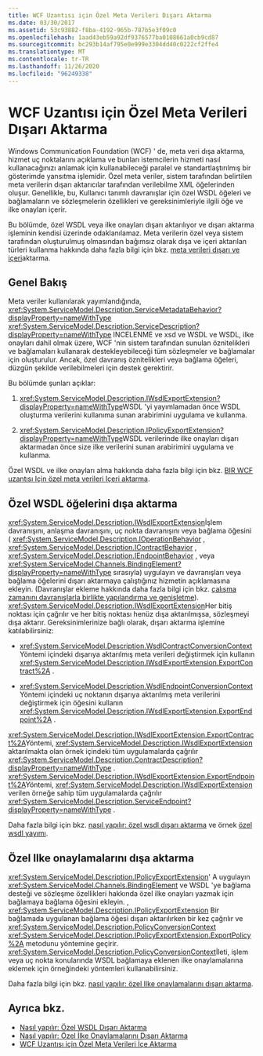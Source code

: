 ```yaml
---
title: WCF Uzantısı için Özel Meta Verileri Dışarı Aktarma
ms.date: 03/30/2017
ms.assetid: 53c93882-f8ba-4192-965b-787b5e3f09c0
ms.openlocfilehash: 1aad43eb59a92df9376577ba0108661a0cb9cd87
ms.sourcegitcommit: bc293b14af795e0e999e3304dd40c0222cf2ffe4
ms.translationtype: MT
ms.contentlocale: tr-TR
ms.lasthandoff: 11/26/2020
ms.locfileid: "96249338"
---
```

# <a name="exporting-custom-metadata-for-a-wcf-extension"></a>WCF Uzantısı için Özel Meta Verileri Dışarı Aktarma

Windows Communication Foundation (WCF) ' de, meta veri dışa aktarma, hizmet uç noktalarını açıklama ve bunları istemcilerin hizmeti nasıl kullanacağınızı anlamak için kullanabileceği paralel ve standartlaştırılmış bir gösterimde yansıtma işlemidir. Özel meta veriler, sistem tarafından belirtilen meta verilerin dışarı aktarıcılar tarafından verilebilme XML öğelerinden oluşur. Genellikle, bu, Kullanıcı tanımlı davranışlar için özel WSDL öğeleri ve bağlamaların ve sözleşmelerin özellikleri ve gereksinimleriyle ilgili öğe ve ilke onayları içerir.  
  
 Bu bölümde, özel WSDL veya ilke onayları dışarı aktarılıyor ve dışarı aktarma işleminin kendisi üzerinde odaklanılamaz. Meta verilerin özel veya sistem tarafından oluşturulmuş olmasından bağımsız olarak dışa ve içeri aktarılan türleri kullanma hakkında daha fazla bilgi için bkz. [meta verileri dışarı ve içeri](../feature-details/exporting-and-importing-metadata.md)aktarma.  
  
## <a name="overview"></a>Genel Bakış  

 Meta veriler kullanılarak yayımlandığında, <xref:System.ServiceModel.Description.ServiceMetadataBehavior?displayProperty=nameWithType> <xref:System.ServiceModel.Description.ServiceDescription?displayProperty=nameWithType> INCELENME ve xsd ve WSDL ve WSDL, ilke onayları dahil olmak üzere, WCF 'nin sistem tarafından sunulan öznitelikleri ve bağlamaları kullanarak destekleyebileceği tüm sözleşmeler ve bağlamalar için oluşturulur. Ancak, özel davranış öznitelikleri veya bağlama öğeleri, düzgün şekilde verilebilmeleri için destek gerektirir.  
  
 Bu bölümde şunları açıklar:  
  
1. <xref:System.ServiceModel.Description.IWsdlExportExtension?displayProperty=nameWithType>WSDL 'yi yayımlamadan önce WSDL oluşturma verilerini kullanıma sunan arabirimini uygulama ve kullanma.  
  
2. <xref:System.ServiceModel.Description.IPolicyExportExtension?displayProperty=nameWithType>WSDL verilerinde ilke onayları dışarı aktarmadan önce size ilke verilerini sunan arabirimini uygulama ve kullanma.  
  
 Özel WSDL ve ilke onayları alma hakkında daha fazla bilgi için bkz. [BIR WCF uzantısı Için özel meta verileri Içeri aktarma](importing-custom-metadata-for-a-wcf-extension.md).  
  
## <a name="exporting-custom-wsdl-elements"></a>Özel WSDL öğelerini dışa aktarma  

 <xref:System.ServiceModel.Description.IWsdlExportExtension>İşlem davranışını, anlaşma davranışını, uç nokta davranışını veya bağlama öğesini ( <xref:System.ServiceModel.Description.IOperationBehavior> , <xref:System.ServiceModel.Description.IContractBehavior> , <xref:System.ServiceModel.Description.IEndpointBehavior> , veya <xref:System.ServiceModel.Channels.BindingElement?displayProperty=nameWithType> sırasıyla) uygulayın ve davranışları veya bağlama öğelerini dışarı aktarmaya çalıştığınız hizmetin açıklamasına ekleyin. (Davranışlar ekleme hakkında daha fazla bilgi için bkz. [çalışma zamanını davranışlarla birlikte yapılandırma ve genişletme](configuring-and-extending-the-runtime-with-behaviors.md)). <xref:System.ServiceModel.Description.IWsdlExportExtension>Her bitiş noktası için çağrılır ve her bitiş noktası henüz dışa aktarılmışsa, sözleşmeyi dışa aktarır. Gereksinimlerinize bağlı olarak, dışarı aktarma işlemine katılabilirsiniz:  
  
- <xref:System.ServiceModel.Description.WsdlContractConversionContext>Yöntemi içindeki dışarıya aktarılmış meta verileri değiştirmek için kullanın <xref:System.ServiceModel.Description.IWsdlExportExtension.ExportContract%2A> .  
  
- <xref:System.ServiceModel.Description.WsdlEndpointConversionContext>Yöntemi içindeki uç noktanın dışarıya aktarılmış meta verilerini değiştirmek için öğesini kullanın <xref:System.ServiceModel.Description.IWsdlExportExtension.ExportEndpoint%2A> .  
  
 <xref:System.ServiceModel.Description.IWsdlExportExtension.ExportContract%2A>Yöntemi, <xref:System.ServiceModel.Description.IWsdlExportExtension> aktarılmakta olan örnek içindeki tüm uygulamalarda çağrılır <xref:System.ServiceModel.Description.ContractDescription?displayProperty=nameWithType> .  <xref:System.ServiceModel.Description.IWsdlExportExtension.ExportEndpoint%2A>Yöntemi, <xref:System.ServiceModel.Description.IWsdlExportExtension> verilen örneğe sahip tüm uygulamalarda çağrılır <xref:System.ServiceModel.Description.ServiceEndpoint?displayProperty=nameWithType> .  
  
 Daha fazla bilgi için bkz. [nasıl yapılır: özel wsdl dışarı aktarma](how-to-export-custom-wsdl.md) ve örnek [özel wsdl yayımı](../samples/custom-wsdl-publication.md).  
  
## <a name="exporting-custom-policy-assertions"></a>Özel Ilke onaylamalarını dışa aktarma  

 <xref:System.ServiceModel.Description.IPolicyExportExtension>' A uygulayın <xref:System.ServiceModel.Channels.BindingElement> ve WSDL 'ye bağlama desteği ve sözleşme özellikleri hakkında özel ilke onayları yazmak için bağlamaya bağlama öğesini ekleyin. , <xref:System.ServiceModel.Description.IPolicyExportExtension> Bir bağlamada uygulanan bağlama öğesi dışarı aktarılırken bir kez çağrılır ve <xref:System.ServiceModel.Description.PolicyConversionContext> <xref:System.ServiceModel.Description.IPolicyExportExtension.ExportPolicy%2A> metodunu yöntemine geçirir. <xref:System.ServiceModel.Description.PolicyConversionContext>İleti, işlem veya uç nokta konularında WSDL bağlamaya eklenen ilke onaylamalarına eklemek için örneğindeki yöntemleri kullanabilirsiniz.  
  
 Daha fazla bilgi için bkz. [nasıl yapılır: özel Ilke onaylamalarını dışarı aktarma](how-to-export-custom-policy-assertions.md).  
  
## <a name="see-also"></a>Ayrıca bkz.

- [Nasıl yapılır: Özel WSDL Dışarı Aktarma](how-to-export-custom-wsdl.md)
- [Nasıl yapılır: Özel İlke Onaylamalarını Dışarı Aktarma](how-to-export-custom-policy-assertions.md)
- [WCF Uzantısı için Özel Meta Verileri İçe Aktarma](importing-custom-metadata-for-a-wcf-extension.md)
